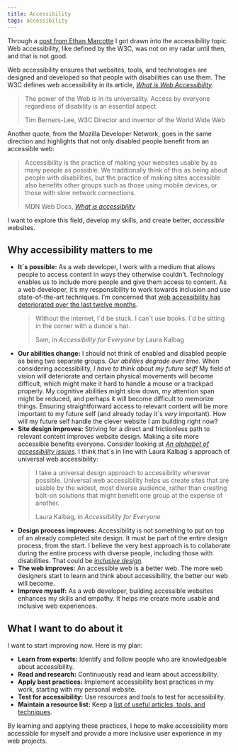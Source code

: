 ```yaml
---
title: Accessibility
tags: accessibility
---
```


Through a [post from Ethan Marcotte](https://ethanmarcotte.com/wrote/an-accessibility-statement/) I got drawn into the accessibility topic. Web accessibility, like defined by the W3C, was not on my radar until then, and that is not good.

Web accessibility ensures that websites, tools, and technologies are designed and developed so that people with disabilities can use them. The W3C defines web accessibility in its article, [<cite>What is Web Accessibility</cite>](https://www.w3.org/WAI/fundamentals/accessibility-intro/).

<blockquote><p>The power of the Web is in its universality.
Access by everyone regardless of disability is an essential aspect.</p>
<footer>Tim Berners-Lee, W3C Director and inventor of the World Wide Web</footer>
</blockquote>

Another quote, from the Mozilla Developer Network, goes in the same direction and highlights that not only disabled people benefit from an accessible web:

<blockquote>
<p>Accessibility is the practice of making your websites usable by as many people as possible. We traditionally think of this as being about people with disabilities, but the practice of making sites accessible also benefits other groups such as those using mobile devices, or those with slow network connections.</p>
<footer>MDN Web Docs, <cite><a href="https://developer.mozilla.org/en-US/docs/Learn/Accessibility/What_is_accessibility">What is accessibility</a></cite></footer>
</blockquote>

I want to explore this field, develop my skills, and create better, _accessible_ websites.

## Why accessibility matters to me

- **It´s possible:** As a web developer, I work with a medium that allows people to access content in ways they otherwise couldn’t. Technology enables us to include more people and give them access to content. As a web developer, it’s my responsibility to work towards inclusion and use state-of-the-art techniques. I’m concerned that [web accessibility has deteriorated over the last twelve months](/2020-04-09-website-accessibility-got-worse/).
  <blockquote><p>Without the internet, I´d be stuck. I can´t use books. I´d be sitting in the corner with a dunce´s hat.</p>
  <footer>Sam, in <cite>Accessibility for Everyone</cite> by Laura Kalbag</footer>
  </blockquote>
- **Our abilities change:** I should not think of enabled and disabled people as being two separate groups. _Our abilities degrade over time._ When considering accessibility, _I have to think about my future self!_ My field of vision will deteriorate and certain physical movements will become difficult, which might make it hard to handle a mouse or a trackpad properly. My cognitive abilities might slow down, my attention span might be reduced, and perhaps it will become difficult to memorize things. Ensuring straightforward access to relevant content will be more important to my future self (and already today it´s _very_ important). How will my future self handle the clever website I am building right now?
- **Site design improves:** Striving for a direct and frictionless path to relevant content improves website design. Making a site more accessible benefits everyone. Consider looking at _[An alphabet of accessibility issues](https://the-pastry-box-project.net/anne-gibson/2014-july-31)_. I think that´s in line with Laura Kalbag´s approach of universal web accessibility:
  <blockquote><p>I take a universal design approach to accessibility wherever possible. Universal web accessibility helps us create sites that are usable by the widest, most diverse audience, rather than creating bolt-on solutions that might benefit one group at the expense of another.</p>
  <footer>Laura Kalbag, in <cite>Accessibility for Everyone</cite></footer></blockquote>
- **Design process improves:** Accessibility is not something to put on top of an already completed site design. It must be part of the entire design process, from the start. I believe the very best approach is to collaborate during the entire process with diverse people, including those with disabilities. That could be [_inclusive design_](https://24ways.org/2016/what-the-heck-is-inclusive-design/).
- **The web improves:** An accessible web is a better web. The more web designers start to learn and think about accessibility, the better our web will become.
- **Improve myself:** As a web developer, building accessible websites enhances my skills and empathy. It helps me create more usable and inclusive web experiences.

## What I want to do about it

I want to start improving now. Here is my plan:

- **Learn from experts:** Identify and follow people who are knowledgeable about accessibility.
- **Read and research:** Continuously read and learn about accessibility.
- **Apply best practices:** Implement accessibility best practices in my work, starting with my personal website.
- **Test for accessibility:** Use resources and tools to test for accessibility.
- **Maintain a resource list:** Keep a [list of useful articles, tools, and techniques](/blog/accessibility).

By learning and applying these practices, I hope to make accessibility more accessible for myself and provide a more inclusive user experience in my web projects.
